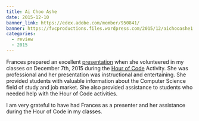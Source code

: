 ```yaml
---
title: Ai Choo Ashe
date: 2015-12-10
banner_link: https://edex.adobe.com/member/950841/
banner: https://fvcproductions.files.wordpress.com/2015/12/aichooashe1.jpg
categories:
  - review
  - 2015
---
```


Frances prepared an excellent [presentation](//fvcproductions.com/2015/12/07/hour-of-code-2015/) when she volunteered in my classes on December 7th, 2015 during the [Hour of Code](//hourofcode.com/us) Activity. She was professional and her presentation was instructional and entertaining. She provided students with valuable information about the Computer Science field of study and job market. She also provided assistance to students who needed help with the Hour of Code activities.

I am very grateful to have had Frances as a presenter and her assistance during the Hour of Code in my classes.
